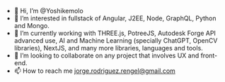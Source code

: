 - 👋 Hi, I’m @Yoshikemolo
- 👀 I’m interested in fullstack of Angular, J2EE, Node, GraphQL, Python and Mongo.
- 🌱 I’m currently working with THREE.js, PotreeJS, Autodesk Forge API advanced use, AI and Machine Learning (specially ChatGPT, OpenCV libraries), NextJS, and many more libraries, languages and tools.
- 💞️ I’m looking to collaborate on any project that involves UX and front-end.
- 📫 How to reach me jorge.rodriguez.rengel@gmail.com

<!---
Yoshikemolo/Yoshikemolo is a ✨ special ✨ repository because its `README.md` (this file) appears on your GitHub profile.
You can click the Preview link to take a look at your changes.
--->
